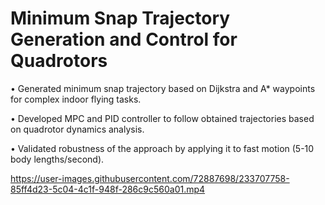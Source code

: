 # Minimum Snap Trajectory Generation and Control for Quadrotors
• Generated minimum snap trajectory based on Dijkstra and A* waypoints for complex indoor flying tasks.

• Developed MPC and PID controller to follow obtained trajectories based on quadrotor dynamics analysis.

• Validated robustness of the approach by applying it to fast motion (5-10 body lengths/second).



https://user-images.githubusercontent.com/72887698/233707758-85ff4d23-5c04-4c1f-948f-286c9c560a01.mp4

